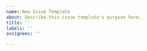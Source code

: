 ```yaml
---
name: New Issue Template
about: Describe this issue template's purpose here.
title: ''
labels: ''
assignees: ''

---
```



